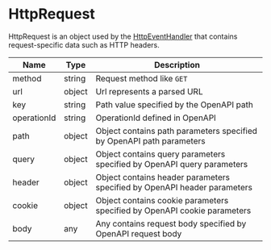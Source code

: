 # HttpRequest

HttpRequest is an object used by the [HttpEventHandler](/docs/javascript-api/mokapi/eventhandler.md)
that contains request-specific data such as HTTP headers.

| Name        | Type   | Description                                                              |
|-------------|--------|--------------------------------------------------------------------------|
| method      | string | Request method like `GET`                                                |
| url         | object | Url represents a parsed URL                                              |
| key         | string | Path value specified by the OpenAPI path                                 |
| operationId | string | OperationId defined in OpenAPI                                           |
| path        | object | Object contains path parameters specified by OpenAPI path parameters     |
| query       | object | Object contains query parameters specified by OpenAPI query parameters   |
| header      | object | Object contains header parameters specified by OpenAPI header parameters |
| cookie      | object | Object contains cookie parameters specified by OpenAPI cookie parameters |
| body        | any    | Any contains request body specified by OpenAPI request body              |
